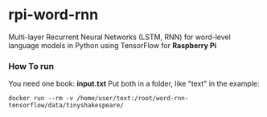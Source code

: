 # rpi-word-rnn

Multi-layer Recurrent Neural Networks (LSTM, RNN) for word-level language models in Python using TensorFlow for **Raspberry Pi**
### How To run
You need one book: **input.txt** 
Put both in a folder, like "text" in the example:

`docker run --rm -v /home/user/text:/root/word-rnn-tensorflow/data/tinyshakespeare/`
